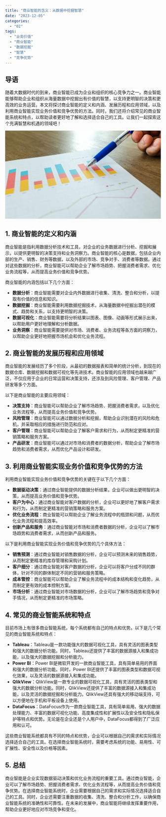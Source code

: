```yaml
---
title: "商业智能的含义：从数据中挖掘智慧"
date: "2023-12-05"
categories: 
  - "02"
tags: 
  - "业务价值"
  - "商业智能"
  - "数据挖掘"
  - "智慧"
  - "竞争优势"
---
```


## **导语**

随着大数据时代的到来，商业智能已成为企业和组织的核心竞争力之一。商业智能能够帮助企业和组织从海量数据中挖掘出有价值的智慧，以支持更明智的决策和更高效的业务运营。本文将探讨商业智能的定义和内涵、发展历程和应用领域，以及利用商业智能实现业务价值和竞争优势的方法。同时，我们还将介绍常见的商业智能系统和特点，以帮助读者更好地了解和选择适合自己的工具。让我们一起探索这个充满智慧和机遇的领域吧！

![pexels-lukas-590020.jpg](images/1656511538-pexels-lukas-590020-jpg-scaled.jpeg)

## **1\. 商业智能的定义和内涵**

商业智能是指利用数据分析技术和工具，对企业的业务数据进行分析、挖掘和展示，以提供更明智的决策支持和业务洞察力。商业智能的核心是数据，包括企业内部的生产、销售、财务等数据，以及外部的市场、竞争对手、消费者等数据。通过对这些数据的分析，商业智能可以帮助企业了解市场趋势、把握消费者需求、优化业务流程等，从而提高业务价值和竞争优势。

商业智能的内涵包括以下几个方面：

- **数据分析**：商业智能需要对企业内外数据进行收集、清洗、整合和分析，以提取有价值的信息和知识。
- **数据挖掘**：商业智能需要利用数据挖掘技术，从海量数据中挖掘出潜在的模式、趋势和关系，以支持更明智的决策。
- **数据可视化**：商业智能需要将分析结果以图表、图像、动画等形式展示出来，以帮助用户更好地理解和分析数据。
- **业务洞察**：商业智能需要提供对市场、消费者、业务流程等各方面的洞察力，以帮助企业更好地把握市场机会和优化业务流程。

## **2\. 商业智能的发展历程和应用领域**

商业智能的发展经历了多个阶段，从最初的数据报表和简单的统计分析，到现在的数据仓库、数据挖掘和数据可视化等先进技术。商业智能的应用领域也越来越广泛，不仅应用于企业的日常运营和决策支持，还涉及到风险管理、客户管理、产品研发等多个方面。

以下是商业智能的主要应用领域：

- **决策支持**：商业智能可以帮助企业了解市场趋势、把握消费者需求，以及优化业务流程等，从而提高业务价值和竞争优势。
- **风险管理**：商业智能可以通过数据分析和挖掘，帮助企业识别潜在的风险和危机，并采取相应的措施进行防范和应对。
- **客户管理**：商业智能可以帮助企业了解客户需求和行为，从而制定更精准的营销策略和服务方案。
- **产品研发**：商业智能可以通过对市场和消费者的数据分析，帮助企业了解市场趋势和消费者需求，从而优化产品设计和研发。

## **3\. 利用商业智能实现业务价值和竞争优势的方法**

利用商业智能实现业务价值和竞争优势的关键在于以下几个方面：

- **数据驱动决策**：通过商业智能提供的数据分析结果，企业可以做出更明智的决策，从而提高业务价值和竞争优势。
- **客户为中心**：通过商业智能对客户数据的分析，企业可以更好地了解客户需求和行为，从而制定更精准的营销策略和服务方案。
- **优化业务流程**：商业智能可以帮助企业了解业务流程中的瓶颈和问题，从而优化业务流程和提高效率。
- **创新产品和服务**：通过商业智能对市场和消费者数据的分析，企业可以了解市场趋势和消费者需求，从而创新产品和服务。

以下是利用商业智能实现业务价值和竞争优势的几个具体方法：

- **销售预测**：通过商业智能对销售数据的分析，企业可以预测未来的销售趋势，从而制定更精准的库存管理和采购计划。
- **客户细分**：通过商业智能对客户数据的分析，企业可以将客户分成不同的群体，针对不同的群体制定不同的营销和服务策略。
- **成本管控**：商业智能可以帮助企业了解业务流程中的成本结构和变化趋势，从而制定更有效的成本控制方案。
- **市场分析**：通过商业智能对市场数据的分析，企业可以了解市场趋势和竞争对手情况，从而制定更精准的市场策略。

## **4\. 常见的商业智能系统和特点**

目前市场上有很多商业智能系统，每个系统都有自己的特点和优势。以下是几个常见的商业智能系统和特点：

- **Tableau**：Tableau是一款功能强大的数据可视化工具，具有灵活的图表类型和强大的数据分析功能。同时，Tableau还提供了丰富的数据源接入和集成功能，以及强大的数据挖掘和分析能力。
- **Power BI**：Power BI是微软开发的一款商业智能工具，具有简单易用的界面和强大的数据分析功能。同时，Power BI还提供了丰富的图表类型和数据可视化效果，以及灵活的数据源接入和集成功能。
- **QlikView**：QlikView是一款专业的数据可视化工具，具有灵活的图表类型和强大的数据分析功能。同时，QlikView还提供了丰富的数据源接入和集成功能，以及灵活的数据挖掘和分析能力。QlikView还具有强大的移动端支持，可以方便地在手机和平板设备上使用。
- **DataFocus**：DataFocus作为一款商业智能工具，具有简单易用、强大的数据处理能力、丰富的数据可视化功能、高度集成性和扩展性以及安全性和隐私保护等特点和优势。无论是在企业还是个人用户中，DataFocus都得到了广泛应用和认可。

这些商业智能系统都具有不同的特点和优势，企业可以根据自己的需求和实际情况选择适合自己的工具。在选择商业智能系统时，需要考虑系统的功能、易用性、可扩展性、安全性以及价格等因素。

## **5\. 总结**

商业智能是企业实现数据驱动决策和优化业务流程的重要工具。通过商业智能，企业可以了解市场趋势、把握消费者需求、优化业务流程等，从而提高业务价值和竞争优势。在选择商业智能系统时，企业需要根据自己的需求和实际情况选择适合自己的工具。同时，企业还需要注重数据的收集、清洗、整合和分析工作，以确保商业智能系统的准确性和可靠性。在未来的发展中，商业智能将继续发挥重要作用，帮助企业更好地应对市场竞争和变化。
